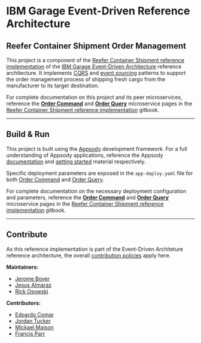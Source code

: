 # IBM Garage Event-Driven Reference Architecture

## Reefer Container Shipment Order Management

This project is a component of the [Reefer Container Shipment reference implementation](https://ibm-cloud-architecture.github.io/refarch-kc/) of the [IBM Garage Event-Driven Architecture](https://ibm-cloud-architecture.github.io/refarch-eda/) reference architecture. It implements [CQRS](https://ibm-cloud-architecture.github.io/refarch-eda/patterns/cqrs/) and [event sourcing](https://ibm-cloud-architecture.github.io/refarch-eda/patterns/event-sourcing/) patterns to support the order management process of shipping fresh cargo from the manufacturer to its target destination.

For complete documentation on this project and its peer microservices, reference the **[Order Command](https://ibm-cloud-architecture.github.io/refarch-kc/microservices/order-command/)** and **[Order Query](https://ibm-cloud-architecture.github.io/refarch-kc/microservices/order-query/)** microservice pages in the [Reefer Container Shipment reference implementation](https://ibm-cloud-architecture.github.io/refarch-kc/) gitbook.

---

## Build & Run

This project is built using the [Appsody](https://appsody.dev/) development framework. For a full understanding of Appsody applications, reference the Appsody [documentation](https://appsody.dev/docs) and [getting started](https://appsody.dev/docs/getting-started/) material respectively.

Specific deployment parameters are exposed in the `app-deploy.yaml` file for both [Order Command](https://github.com/ibm-cloud-architecture/refarch-kc-order-ms/blob/master/order-command-ms/app-deploy.yaml) and [Order Query](https://github.com/ibm-cloud-architecture/refarch-kc-order-ms/blob/master/order-query-ms/app-deploy.yaml).

For complete documentation on the necessary deployment configuration and parameters, reference the **[Order Command](https://ibm-cloud-architecture.github.io/refarch-kc/microservices/order-command/)** and **[Order Query](https://ibm-cloud-architecture.github.io/refarch-kc/microservices/order-query/)** microservice pages in the [Reefer Container Shipment reference implementation](https://ibm-cloud-architecture.github.io/refarch-kc/) gitbook.

---

## Contribute

As this reference implementation is part of the Event-Driven Architeture reference architecture, the overall [contribution policies](./CONTRIBUTING.md) apply here.

**Maintainers:**
* [Jerome Boyer](https://www.linkedin.com/in/jeromeboyer/)
* [Jesus Almaraz](https://www.linkedin.com/in/jesus-almaraz-hernandez/)
* [Rick Osowski](https://www.linkedin.com/in/rosowski/)

**Contributors:**
* [Edoardo Comar](https://www.linkedin.com/in/edoardo-comar/)
* [Jordan Tucker](https://www.linkedin.com/in/jordan-tucker-ba328a12b/)
* [Mickael Maison](https://www.linkedin.com/in/mickaelmaison/)
* [Francis Parr](https://www.linkedin.com/in/francis-parr-26041924)
